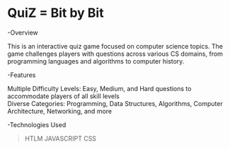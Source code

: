 # QuiZ = Bit by Bit
 
 -Overview
    
 This is an interactive quiz game focused on computer science topics. The game challenges players with questions across various CS domains,
 from programming languages and algorithms to computer history.

-Features

  Multiple Difficulty Levels: Easy, Medium, and Hard questions to accommodate players of all skill levels  
  Diverse Categories: Programming, Data Structures, Algorithms, Computer Architecture, Networking, and more

-Technologies Used

  >HTLM
  >JAVASCRIPT
  >CSS
 
